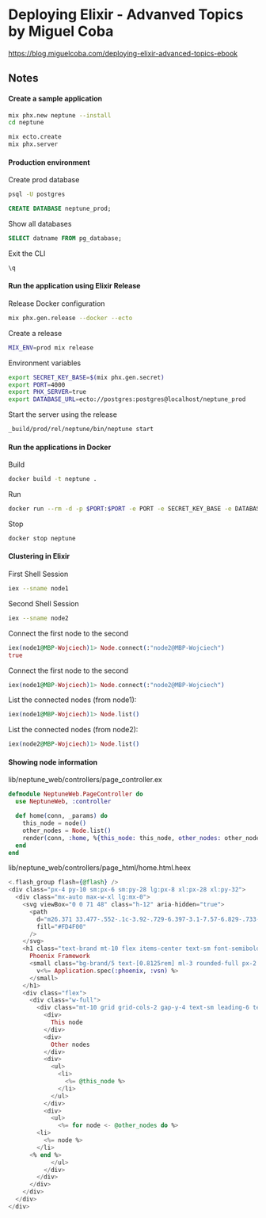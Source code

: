 # Deploying Elixir - Advanved Topics by Miguel Coba
https://blog.miguelcoba.com/deploying-elixir-advanced-topics-ebook

## Notes

#### Create a sample application
```sh
mix phx.new neptune --install
cd neptune

mix ecto.create
mix phx.server
```

#### Production environment
Create prod database
```sh
psql -U postgres
```

```sql
CREATE DATABASE neptune_prod;
```

Show all databases
```sql
SELECT datname FROM pg_database;
```

Exit the CLI
```sql
\q
```

#### Run the application using Elixir Release
Release Docker configuration
```sh
mix phx.gen.release --docker --ecto
```
Create a release
```sh
MIX_ENV=prod mix release
```

Environment variables
```sh
export SECRET_KEY_BASE=$(mix phx.gen.secret)
export PORT=4000
export PHX_SERVER=true
export DATABASE_URL=ecto://postgres:postgres@localhost/neptune_prod
```

Start the server using the release
```sh
_build/prod/rel/neptune/bin/neptune start
```

#### Run the applications in Docker
Build
```sh
docker build -t neptune .
```

Run
```sh
docker run --rm -d -p $PORT:$PORT -e PORT -e SECRET_KEY_BASE -e DATABASE_URL --name neptune neptune
```

Stop
```sh
docker stop neptune
```

#### Clustering in Elixir
First Shell Session
```sh
iex --sname node1
```

Second Shell Session
```sh
iex --sname node2
```

Connect the first node to the second
```elixir
iex(node1@MBP-Wojciech)1> Node.connect(:"node2@MBP-Wojciech")
true
```

Connect the first node to the second
```elixir
iex(node1@MBP-Wojciech)1> Node.connect(:"node2@MBP-Wojciech")
```

List the connected nodes (from node1):
```elixir
iex(node1@MBP-Wojciech)1> Node.list()
```

List the connected nodes (from node2):
```elixir
iex(node2@MBP-Wojciech)1> Node.list()
```

#### Showing node information
lib/neptune_web/controllers/page_controller.ex
```elixir
defmodule NeptuneWeb.PageController do
  use NeptuneWeb, :controller

  def home(conn, _params) do
    this_node = node()
    other_nodes = Node.list()
    render(conn, :home, %{this_node: this_node, other_nodes: other_nodes})
  end
end

```

lib/neptune_web/controllers/page_html/home.html.heex
```elixir
<.flash_group flash={@flash} />
<div class="px-4 py-10 sm:px-6 sm:py-28 lg:px-8 xl:px-28 xl:py-32">
  <div class="mx-auto max-w-xl lg:mx-0">
    <svg viewBox="0 0 71 48" class="h-12" aria-hidden="true">
      <path
        d="m26.371 33.477-.552-.1c-3.92-.729-6.397-3.1-7.57-6.829-.733-2.324.597-4.035 3.035-4.148 1.995-.092 3.362 1.055 4.57 2.39 1.557 1.72 2.984 3.558 4.514 5.305 2.202 2.515 4.797 4.134 8.347 3.634 3.183-.448 5.958-1.725 8.371-3.828.363-.316.761-.592 1.144-.886l-.241-.284c-2.027.63-4.093.841-6.205.735-3.195-.16-6.24-.828-8.964-2.582-2.486-1.601-4.319-3.746-5.19-6.611-.704-2.315.736-3.934 3.135-3.6.948.133 1.746.56 2.463 1.165.583.493 1.143 1.015 1.738 1.493 2.8 2.25 6.712 2.375 10.265-.068-5.842-.026-9.817-3.24-13.308-7.313-1.366-1.594-2.7-3.216-4.095-4.785-2.698-3.036-5.692-5.71-9.79-6.623C12.8-.623 7.745.14 2.893 2.361 1.926 2.804.997 3.319 0 4.149c.494 0 .763.006 1.032 0 2.446-.064 4.28 1.023 5.602 3.024.962 1.457 1.415 3.104 1.761 4.798.513 2.515.247 5.078.544 7.605.761 6.494 4.08 11.026 10.26 13.346 2.267.852 4.591 1.135 7.172.555ZM10.751 3.852c-.976.246-1.756-.148-2.56-.962 1.377-.343 2.592-.476 3.897-.528-.107.848-.607 1.306-1.336 1.49Zm32.002 37.924c-.085-.626-.62-.901-1.04-1.228-1.857-1.446-4.03-1.958-6.333-2-1.375-.026-2.735-.128-4.031-.61-.595-.22-1.26-.505-1.244-1.272.015-.78.693-1 1.31-1.184.505-.15 1.026-.247 1.6-.382-1.46-.936-2.886-1.065-4.787-.3-2.993 1.202-5.943 1.06-8.926-.017-1.684-.608-3.179-1.563-4.735-2.408l-.043.03a2.96 2.96 0 0 0 .04-.029c-.038-.117-.107-.12-.197-.054l.122.107c1.29 2.115 3.034 3.817 5.004 5.271 3.793 2.8 7.936 4.471 12.784 3.73A66.714 66.714 0 0 1 37 40.877c1.98-.16 3.866.398 5.753.899Zm-9.14-30.345c-.105-.076-.206-.266-.42-.069 1.745 2.36 3.985 4.098 6.683 5.193 4.354 1.767 8.773 2.07 13.293.51 3.51-1.21 6.033-.028 7.343 3.38.19-3.955-2.137-6.837-5.843-7.401-2.084-.318-4.01.373-5.962.94-5.434 1.575-10.485.798-15.094-2.553Zm27.085 15.425c.708.059 1.416.123 2.124.185-1.6-1.405-3.55-1.517-5.523-1.404-3.003.17-5.167 1.903-7.14 3.972-1.739 1.824-3.31 3.87-5.903 4.604.043.078.054.117.066.117.35.005.699.021 1.047.005 3.768-.17 7.317-.965 10.14-3.7.89-.86 1.685-1.817 2.544-2.71.716-.746 1.584-1.159 2.645-1.07Zm-8.753-4.67c-2.812.246-5.254 1.409-7.548 2.943-1.766 1.18-3.654 1.738-5.776 1.37-.374-.066-.75-.114-1.124-.17l-.013.156c.135.07.265.151.405.207.354.14.702.308 1.07.395 4.083.971 7.992.474 11.516-1.803 2.221-1.435 4.521-1.707 7.013-1.336.252.038.503.083.756.107.234.022.479.255.795.003-2.179-1.574-4.526-2.096-7.094-1.872Zm-10.049-9.544c1.475.051 2.943-.142 4.486-1.059-.452.04-.643.04-.827.076-2.126.424-4.033-.04-5.733-1.383-.623-.493-1.257-.974-1.889-1.457-2.503-1.914-5.374-2.555-8.514-2.5.05.154.054.26.108.315 3.417 3.455 7.371 5.836 12.369 6.008Zm24.727 17.731c-2.114-2.097-4.952-2.367-7.578-.537 1.738.078 3.043.632 4.101 1.728.374.388.763.768 1.182 1.106 1.6 1.29 4.311 1.352 5.896.155-1.861-.726-1.861-.726-3.601-2.452Zm-21.058 16.06c-1.858-3.46-4.981-4.24-8.59-4.008a9.667 9.667 0 0 1 2.977 1.39c.84.586 1.547 1.311 2.243 2.055 1.38 1.473 3.534 2.376 4.962 2.07-.656-.412-1.238-.848-1.592-1.507Zm17.29-19.32c0-.023.001-.045.003-.068l-.006.006.006-.006-.036-.004.021.018.012.053Zm-20 14.744a7.61 7.61 0 0 0-.072-.041.127.127 0 0 0 .015.043c.005.008.038 0 .058-.002Zm-.072-.041-.008-.034-.008.01.008-.01-.022-.006.005.026.024.014Z"
        fill="#FD4F00"
      />
    </svg>
    <h1 class="text-brand mt-10 flex items-center text-sm font-semibold leading-6">
      Phoenix Framework
      <small class="bg-brand/5 text-[0.8125rem] ml-3 rounded-full px-2 font-medium leading-6">
        v<%= Application.spec(:phoenix, :vsn) %>
      </small>
    </h1>
    <div class="flex">
      <div class="w-full">
        <div class="mt-10 grid grid-cols-2 gap-y-4 text-sm leading-6 text-zinc-700 sm:grid-cols-2">
          <div>
            This node
          </div>
          <div>
            Other nodes
          </div>
          <div>
            <ul>
              <li>
                <%= @this_node %>
              </li>
            </ul>
          </div>
          <div>
            <ul>
              <%= for node <- @other_nodes do %>
        <li>
          <%= node %>
        </li>
      <% end %>
            </ul>
          </div>
        </div>
      </div>
    </div>
  </div>
</div>
```